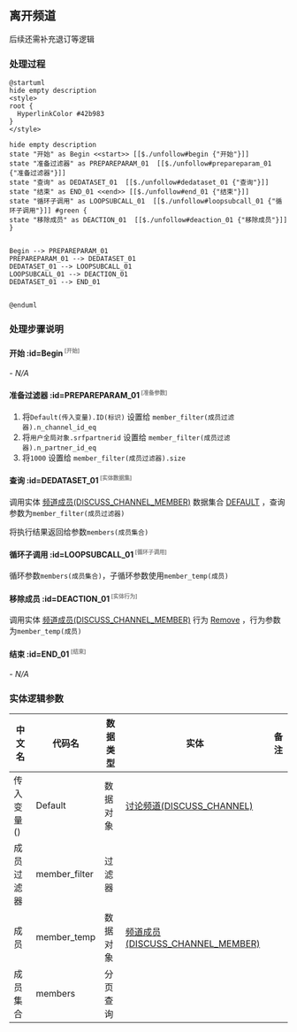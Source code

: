 ## 离开频道 <!-- {docsify-ignore-all} -->

   后续还需补充退订等逻辑

### 处理过程

```plantuml
@startuml
hide empty description
<style>
root {
  HyperlinkColor #42b983
}
</style>

hide empty description
state "开始" as Begin <<start>> [[$./unfollow#begin {"开始"}]]
state "准备过滤器" as PREPAREPARAM_01  [[$./unfollow#prepareparam_01 {"准备过滤器"}]]
state "查询" as DEDATASET_01  [[$./unfollow#dedataset_01 {"查询"}]]
state "结束" as END_01 <<end>> [[$./unfollow#end_01 {"结束"}]]
state "循环子调用" as LOOPSUBCALL_01  [[$./unfollow#loopsubcall_01 {"循环子调用"}]] #green {
state "移除成员" as DEACTION_01  [[$./unfollow#deaction_01 {"移除成员"}]]
}


Begin --> PREPAREPARAM_01
PREPAREPARAM_01 --> DEDATASET_01
DEDATASET_01 --> LOOPSUBCALL_01
LOOPSUBCALL_01 --> DEACTION_01
DEDATASET_01 --> END_01


@enduml
```


### 处理步骤说明

#### 开始 :id=Begin<sup class="footnote-symbol"> <font color=gray size=1>[开始]</font></sup>



*- N/A*
#### 准备过滤器 :id=PREPAREPARAM_01<sup class="footnote-symbol"> <font color=gray size=1>[准备参数]</font></sup>



1. 将`Default(传入变量).ID(标识)` 设置给  `member_filter(成员过滤器).n_channel_id_eq`
2. 将`用户全局对象.srfpartnerid` 设置给  `member_filter(成员过滤器).n_partner_id_eq`
3. 将`1000` 设置给  `member_filter(成员过滤器).size`

#### 查询 :id=DEDATASET_01<sup class="footnote-symbol"> <font color=gray size=1>[实体数据集]</font></sup>



调用实体 [频道成员(DISCUSS_CHANNEL_MEMBER)](module/discuss/discuss_channel_member.md) 数据集合 [DEFAULT](module/discuss/discuss_channel_member#数据集合) ，查询参数为`member_filter(成员过滤器)`

将执行结果返回给参数`members(成员集合)`

#### 循环子调用 :id=LOOPSUBCALL_01<sup class="footnote-symbol"> <font color=gray size=1>[循环子调用]</font></sup>



循环参数`members(成员集合)`，子循环参数使用`member_temp(成员)`
#### 移除成员 :id=DEACTION_01<sup class="footnote-symbol"> <font color=gray size=1>[实体行为]</font></sup>



调用实体 [频道成员(DISCUSS_CHANNEL_MEMBER)](module/discuss/discuss_channel_member.md) 行为 [Remove](module/discuss/discuss_channel_member#行为) ，行为参数为`member_temp(成员)`

#### 结束 :id=END_01<sup class="footnote-symbol"> <font color=gray size=1>[结束]</font></sup>



*- N/A*



### 实体逻辑参数

|    中文名   |    代码名    |  数据类型    |  实体   |备注 |
| --------| --------| -------- | -------- | --------   |
|传入变量(<i class="fa fa-check"/></i>)|Default|数据对象|[讨论频道(DISCUSS_CHANNEL)](module/discuss/discuss_channel.md)||
|成员过滤器|member_filter|过滤器|||
|成员|member_temp|数据对象|[频道成员(DISCUSS_CHANNEL_MEMBER)](module/discuss/discuss_channel_member.md)||
|成员集合|members|分页查询|||
